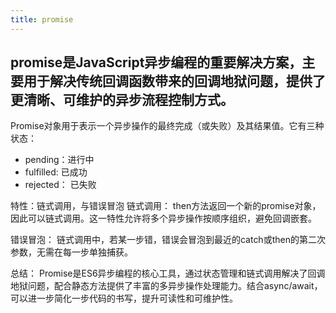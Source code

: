 ```yaml
--- 
title: promise
---
```

promise是JavaScript异步编程的重要解决方案，主要用于解决传统回调函数带来的回调地狱问题，提供了更清晰、可维护的异步流程控制方式。
---



Promise对象用于表示一个异步操作的最终完成（或失败）及其结果值。它有三种状态：
- pending：进行中
- fulfilled: 已成功
- rejected： 已失败

特性：链式调用，与错误冒泡
链式调用： then方法返回一个新的promise对象，因此可以链式调用。这一特性允许将多个异步操作按顺序组织，避免回调嵌套。


错误冒泡：
链式调用中，若某一步错，错误会冒泡到最近的catch或then的第二次参数，无需在每一步单独捕获。

  

总结：
Promise是ES6异步编程的核心工具，通过状态管理和链式调用解决了回调地狱问题，配合静态方法提供了丰富的多异步操作处理能力。结合async/await，可以进一步简化一步代码的书写，提升可读性和可维护性。
    




